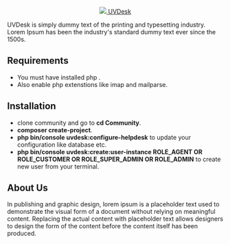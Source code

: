 <p align="center"><a href="https://symfony.com" target="_blank">
    <img src="https://cdn.uvdesk.com/company_logo_thumb/35/helpdesk-logo-lite.png"> UVDesk
</a></p>

UVDesk is simply dummy text of the printing and typesetting industry. Lorem Ipsum has been the industry's standard dummy text ever since the 1500s.


Requirements
-------------

* You must have installed php .
* Also enable php extenstions like imap and mailparse.

  
  
Installation
------------

* clone community and go to **cd Community**.  
* **composer create-project**.
* **php bin/console uvdesk:configure-helpdesk** to update your configuration like database etc.
* **php bin/console uvdesk:create:user-instance ROLE_AGENT OR ROLE_CUSTOMER OR ROLE_SUPER_ADMIN OR ROLE_ADMIN** to create new user from your terminal.



About Us
--------
In publishing and graphic design, lorem ipsum is a placeholder text used to demonstrate the visual form of a document without relying on meaningful content. Replacing the actual content with placeholder text allows designers to design the form of the content before the content itself has been produced.

[1]: https://symfony.com
[2]: https://symfony.com/projects
[3]: https://symfony.com/doc/current/reference/requirements.html
[4]: https://symfony.com/doc/current/setup.html
[5]: http://semver.org
[6]: https://symfony.com/doc/current/contributing/community/releases.html
[7]: https://symfony.com/doc/current/page_creation.html
[8]: https://symfony.com/doc/current/index.html
[9]: https://symfony.com/doc/current/components/index.html
[10]: https://symfony.com/doc/current/best_practices/index.html
[11]: https://symfony.com/community
[12]: https://symfony.com/events/
[13]: https://symfony.com/support
[14]: https://github.com/symfony
[15]: https://twitter.com/symfony
[16]: https://www.facebook.com/SymfonyFramework/
[17]: https://symfony.com/doc/current/contributing/code/index.html
[18]: https://symfony.com/doc/current/contributing/documentation/index.html
[19]: https://symfony.com/contributors
[20]: https://symfony.com/security
[21]: https://sensiolabs.com
[22]: https://symfony.com/doc/current/contributing/code/core_team.html
[23]: https://github.com/symfony/symfony-demo
[24]: https://symfony.com/coc
[25]: https://symfony.com/doc/current/contributing/code_of_conduct/care_team.html
